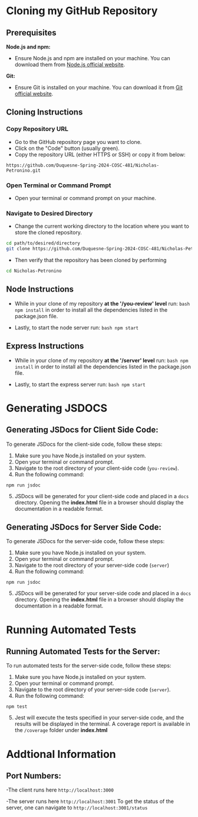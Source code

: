 # Cloning my GitHub Repository

## Prerequisites

**Node.js and npm:**
   - Ensure Node.js and npm are installed on your machine. You can download them from [Node.js official website](https://nodejs.org/).

**Git:**
   - Ensure Git is installed on your machine. You can download it from [Git official website](https://git-scm.com/).

## Cloning Instructions

### Copy Repository URL

- Go to the GitHub repository page you want to clone.
- Click on the "Code" button (usually green).
- Copy the repository URL (either HTTPS or SSH) or copy it from below:

```https://github.com/Duquesne-Spring-2024-COSC-481/Nicholas-Petronino.git```

### Open Terminal or Command Prompt

- Open your terminal or command prompt on your machine.

### Navigate to Desired Directory

- Change the current working directory to the location where you want to store the cloned repository.

```bash
cd path/to/desired/directory
git clone https://github.com/Duquesne-Spring-2024-COSC-481/Nicholas-Petronino.git
```

- Then verify that the repository has been cloned by performing
```bash
cd Nicholas-Petronino
```

## Node Instructions

- While in your clone of my repository **at the '/you-review' level** run:
  ```bash npm install``` in order to install all the dependencies listed in the package.json file.

- Lastly, to start the node server run:
  ```bash npm start```

## Express Instructions
- While in your clone of my repository **at the '/server' level** run:
  ```bash npm install``` in order to install all the dependencies listed in the package.json file.

- Lastly, to start the express server run:
  ```bash npm start```


# Generating JSDOCS

## Generating JSDocs for Client Side Code:

To generate JSDocs for the client-side code, follow these steps:

1. Make sure you have Node.js installed on your system.
2. Open your terminal or command prompt.
3. Navigate to the root directory of your client-side code (`you-review`).
4. Run the following command:

```npm run jsdoc```

5. JSDocs will be generated for your client-side code and placed in a `docs` directory. Opening the **index.html** file in a browser should display the documentation in a readable format. 


## Generating JSDocs for Server Side Code:

To generate JSDocs for the server-side code, follow these steps:

1. Make sure you have Node.js installed on your system.
2. Open your terminal or command prompt.
3. Navigate to the root directory of your server-side code (`server`)
4. Run the following command:

```npm run jsdoc```

5. JSDocs will be generated for your server-side code and placed in a `docs` directory. Opening the **index.html** file in a browser should display the documentation in a readable format. 

# Running Automated Tests

## Running Automated Tests for the Server:

To run automated tests for the server-side code, follow these steps:

1. Make sure you have Node.js installed on your system.
2. Open your terminal or command prompt.
3. Navigate to the root directory of your server-side code (`server`).
4. Run the following command:

```npm test```

5. Jest will execute the tests specified in your server-side code, and the results will be displayed in the terminal. A coverage report is available in the `/coverage` folder under **index.html**

# Addtional Information

## Port Numbers:

-The client runs here ```http://localhost:3000```

-The server runs here ```http://localhost:3001``` To get the status of the server, one can navigate to ```http://localhost:3001/status```

